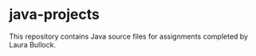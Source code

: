 # java-projects
This repository contains Java source files for assignments completed by Laura Bullock.
